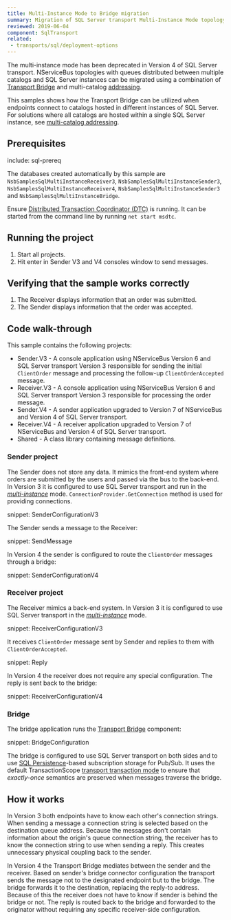 ```yaml
---
title: Multi-Instance Mode to Bridge migration
summary: Migration of SQL Server transport Multi-Instance Mode topology to Bridge
reviewed: 2019-06-04
component: SqlTransport
related:
 - transports/sql/deployment-options
---
```


The multi-instance mode has been deprecated in Version 4 of SQL Server transport. NServiceBus topologies with queues distributed between multiple catalogs and SQL Server instances can be migrated using a combination of [Transport Bridge](/nservicebus/bridge/) and multi-catalog [addressing](/transports/sql/addressing.md).

This samples shows how the Transport Bridge can be utilized when endpoints connect to catalogs hosted in different instances of SQL Server. For solutions where all catalogs are hosted within a single SQL Server instance, see [multi-catalog addressing](/transports/sql/addressing.md).


## Prerequisites

include: sql-prereq

The databases created automatically by this sample are `NsbSamplesSqlMultiInstanceReceiver3`, `NsbSamplesSqlMultiInstanceSender3`, `NsbSamplesSqlMultiInstanceReceiver4`, `NsbSamplesSqlMultiInstanceSender3` and `NsbSamplesSqlMultiInstanceBridge`.

Ensure [Distributed Transaction Coordinator (DTC)](https://msdn.microsoft.com/en-us/library/ms684146.aspx) is running. It can be started from the command line by running `net start msdtc`.


## Running the project

 1. Start all projects.
 1. Hit enter in Sender V3 and V4 consoles window to send messages.


## Verifying that the sample works correctly

 1. The Receiver displays information that an order was submitted.
 1. The Sender displays information that the order was accepted.


## Code walk-through

This sample contains the following projects:

 * Sender.V3 - A console application using NServiceBus Version 6 and SQL Server transport Version 3 responsible for sending the initial `ClientOrder` message and processing the follow-up `ClientOrderAccepted` message.
 * Receiver.V3 - A console application using NServiceBus Version 6 and SQL Server transport Version 3 responsible for processing the order message.
 * Sender.V4 - A sender application upgraded to Version 7 of NServiceBus and Version 4 of SQL Server transport.
 * Receiver.V4 - A receiver application upgraded to Version 7 of NServiceBus and Version 4 of SQL Server transport.
 * Shared - A class library containing message definitions.


### Sender project

The Sender does not store any data. It mimics the front-end system where orders are submitted by the users and passed via the bus to the back-end. In Version 3 it is configured to use SQL Server transport and run in the [*multi-instance*](/transports/sql/deployment-options.md?version=SqlTransport_3#multi-instance.md) mode. `ConnectionProvider.GetConnection` method is used for providing connections.

snippet: SenderConfigurationV3

The Sender sends a message to the Receiver:

snippet: SendMessage

In Version 4 the sender is configured to route the `ClientOrder` messages through a bridge:

snippet: SenderConfigurationV4


### Receiver project

The Receiver mimics a back-end system. In Version 3 it is configured to use SQL Server transport in the [*multi-instance*](/transports/sql/deployment-options.md?version=SqlTransport_3#multi-instance.md) mode.

snippet: ReceiverConfigurationV3

It receives `ClientOrder` message sent by Sender and replies to them with `ClientOrderAccepted`.

snippet: Reply

In Version 4 the receiver does not require any special configuration. The reply is sent back to the bridge:

snippet: ReceiverConfigurationV4


### Bridge

The bridge application runs the [Transport Bridge](/nservicebus/bridge/) component:

snippet: BridgeConfiguration

The bridge is configured to use SQL Server transport on both sides and to use [SQL Persistence](/persistence/sql/)-based subscription storage for Pub/Sub. It uses the default TransactionScope [transport transaction mode](/transports/sql/transactions.md) to ensure that *exactly-once* semantics are preserved when messages traverse the bridge.


## How it works

In Version 3 both endpoints have to know each other's connection strings. When sending a message a connection string is selected based on the destination queue address. Because the messages don't contain information about the origin's queue connection string, the receiver has to know the connection string to use when sending a reply. This creates unnecessary physical coupling back to the sender.

In Version 4 the Transport Bridge mediates between the sender and the receiver. Based on sender's bridge connector configuration the transport sends the message not to the designated endpoint but to the bridge. The bridge forwards it to the destination, replacing the reply-to address. Because of this the receiver does not have to know if sender is behind the bridge or not. The reply is routed back to the bridge and forwarded to the originator without requiring any specific receiver-side configuration.
